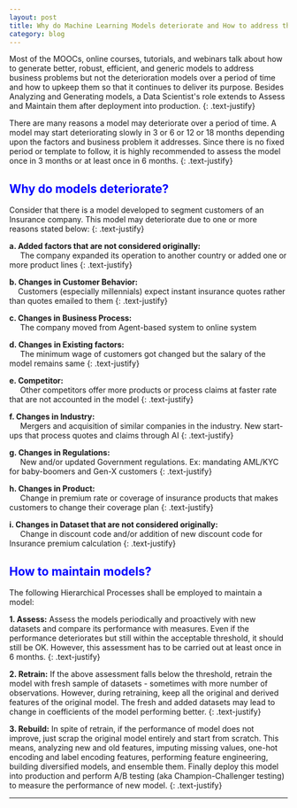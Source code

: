 ```yaml
---
layout: post
title: Why do Machine Learning Models deteriorate and How to address them?
category: blog
---
```


Most of the MOOCs, online courses, tutorials, and webinars talk about how to generate better, robust, efficient, and generic models to address business problems but not the deterioration models over a period of time and how to upkeep them so that it continues to deliver its purpose. Besides Analyzing and Generating models, a Data Scientist's role extends to Assess and Maintain them after deployment into production.
{: .text-justify}

There are many reasons a model may deteriorate over a period of time. A model may start deteriorating slowly in 3 or 6 or 12 or 18 months depending upon the factors and business problem it addresses. Since there is no fixed period or template to follow, it is highly recommended to assess the model once in 3 months or at least once in 6 months.
{: .text-justify}

## **<span style="color:blue">Why do models deteriorate?</span>**

Consider that there is a model developed to segment customers of an Insurance company. This model may deteriorate due to one or more reasons stated below:
{: .text-justify}

**a. Added factors that are not considered originally:** <br>
 &nbsp;&nbsp;&nbsp;&nbsp;&nbsp;The company expanded its operation to another country or added one or more product lines
{: .text-justify}

**b. Changes in Customer Behavior:** <br>
 &nbsp;&nbsp;&nbsp;&nbsp;Customers (especially millennials) expect instant insurance quotes rather than quotes emailed to them
{: .text-justify}	

**c. Changes in Business Process:** <br>
 &nbsp;&nbsp;&nbsp;&nbsp;&nbsp;The company moved from Agent-based system to online system
	
**d. Changes in Existing factors:** <br>
 &nbsp;&nbsp;&nbsp;&nbsp;&nbsp;The minimum wage of customers got changed but the salary of the model remains same
{: .text-justify}	
	
**e. Competitor:** <br>
 &nbsp;&nbsp;&nbsp;&nbsp;&nbsp;Other competitors offer more products or process claims at faster rate that are not accounted in the model
{: .text-justify}	
	
**f. Changes in Industry:** <br>
 &nbsp;&nbsp;&nbsp;&nbsp;&nbsp;Mergers and acquisition of similar companies in the industry. New start-ups that process quotes and claims through AI
{: .text-justify}	
	
**g. Changes in Regulations:** <br>
 &nbsp;&nbsp;&nbsp;&nbsp;&nbsp;New and/or updated Government regulations. Ex: mandating AML/KYC for baby-boomers and Gen-X customers 
{: .text-justify}	
	
**h. Changes in Product:** <br>
 &nbsp;&nbsp;&nbsp;&nbsp;&nbsp;Change in premium rate or coverage of insurance products that makes customers to change their coverage plan
{: .text-justify}	
 
**i. Changes in Dataset that are not considered originally:** <br>
 &nbsp;&nbsp;&nbsp;&nbsp;&nbsp;Change in discount code and/or addition of new discount code for Insurance premium calculation
{: .text-justify}	 
	
## **<span style="color:blue">How to maintain models?</span>**

The following Hierarchical Processes shall be employed to maintain a model:

**1. Assess:** Assess the models periodically and proactively with new datasets and compare its performance with measures. Even if the performance deteriorates but still within the acceptable threshold, it should still be OK. However, this assessment has to be carried out at least once in 6 months.
{: .text-justify}	

**2. Retrain:** If the above assessment falls below the threshold, retrain the model with fresh sample of datasets - sometimes with more number of observations. However, during retraining, keep all the original and derived features of the original model. The fresh and added datasets may lead to change in coefficients of the model  performing better.
{: .text-justify}	

**3. Rebuild:** In spite of retrain, if the performance of model does not improve, just scrap the original model entirely and start from scratch. This means, analyzing new and old features, imputing missing values, one-hot encoding and label encoding features, performing feature engineering, building diversified models, and ensemble them. Finally deploy this model into production and perform A/B testing (aka Champion-Challenger testing) to measure the performance of new model.
{: .text-justify}	

---